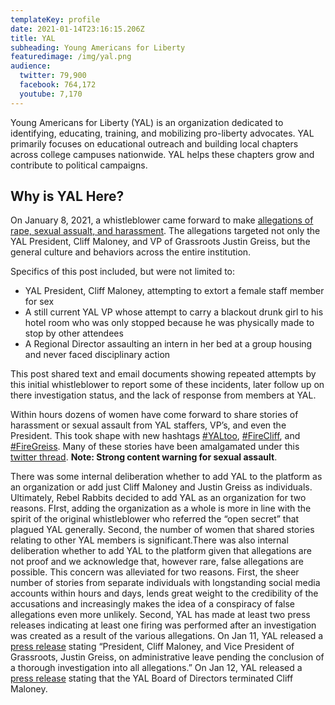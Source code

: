 ```yaml
---
templateKey: profile
date: 2021-01-14T23:16:15.206Z
title: YAL
subheading: Young Americans for Liberty
featuredimage: /img/yal.png
audience:
  twitter: 79,900
  facebook: 764,172
  youtube: 7,170
---
```

Young Americans for Liberty (YAL) is an organization dedicated to identifying, educating, training, and mobilizing pro-liberty advocates. YAL primarily focuses on educational outreach and building local chapters across college campuses nationwide. YAL helps these chapters grow and contribute to political campaigns.

## Why is YAL Here?

On January 8, 2021, a whistleblower came forward to make [allegations of rape, sexual assualt, and harassment](https://twitter.com/realPOTUS2040/status/1347702060007960582). The allegations targeted not only the YAL President, Cliff Maloney, and VP of Grassroots Justin Greiss, but the general culture and behaviors across the entire institution.

Specifics of this post included, but were not limited to:

* YAL President, Cliff Maloney, attempting to extort a female staff member for sex
* A still current YAL VP whose attempt to carry a blackout drunk girl to his hotel room who was only stopped because he was physically made to stop by other attendees
* A Regional Director assaulting an intern in her bed at a group housing and never faced disciplinary action

This post shared text and email documents showing repeated attempts by this initial whistleblower to report some of these incidents, later follow up on there investigation status, and the lack of response from members at YAL.



Within hours dozens of women have come forward to share stories of harassment or sexual assault from YAL staffers, VP’s, and even the President. This took shape with new hashtags [\#YALtoo](https://twitter.com/hashtag/YALtoo?src=hashtag_click), [\#FireCliff](https://twitter.com/hashtag/FireCliff?src=hashtag_click), and [\#FireGreiss](https://twitter.com/hashtag/FireGreiss?src=hashtag_click). Many of these stories have been amalgamated under this [twitter thread](https://twitter.com/realPOTUS2040/status/1347702060007960582). **Note: Strong content warning for sexual assault**.

There was some internal deliberation whether to add YAL to the platform as an organization or add just Cliff Maloney and Justin Greiss as individuals. Ultimately, Rebel Rabbits decided to add YAL as an organization for two reasons. FIrst, adding the organization as a whole is more in line with the spirit of the original whistleblower who referred the “open secret” that plagued YAL generally. Second, the number of women that shared stories relating to other YAL members is significant.There was also internal deliberation whether to add YAL to the platform given that allegations are not proof and we acknowledge that, however rare, false allegations are possible. This concern was alleviated for two reasons. First, the sheer number of stories from separate individuals with longstanding social media accounts within hours and days, lends great weight to the credibility of the accusations and increasingly makes the idea of a conspiracy of false allegations even more unlikely. Second, YAL has made at least two press releases indicating at least one firing was performed after an investigation was created as a result of the various allegations. On Jan 11, YAL released a [press release](https://yaliberty.org/wp-content/uploads/2021/01/YAL-Statement-1-11-21.pdf) stating “President, Cliff Maloney, and Vice President of Grassroots, Justin Greiss, on administrative leave pending the conclusion of a thorough investigation into all allegations.” On Jan 12, YAL released a [press release](https://yaliberty.org/wp-content/uploads/2021/01/YAL-Statement-January-12-2021.pdf) stating that the YAL Board of Directors terminated Cliff Maloney.